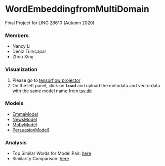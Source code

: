 # WordEmbeddingfromMultiDomain
Final Project for LING 28610 (Autumn 2020)

### Members

- Nancy Li 
- Deniz Türkçapar
- Zhou Xing

### Visualization

1. Please go to [tensorflow projector](http://projector.tensorflow.org/)
2. On the left panel, click on **Load** and upload the metadata and vectordata with the same model name from [tsv dir](/tsvs)

### Models

 - [EmmaModel](./EmmaModel.py)
 - [NewsModel](./NewsModel.py)
 - [MobyModel](./MobyModel.py)
 - [PersuasionModel](./PersuasionModel.py)]

### Analysis
 - Top Similar Words for Model Pair: [here](./top_similar_words_edited.py)
 - Similarity Comparison: [here](similarity_comparison_class.py)

